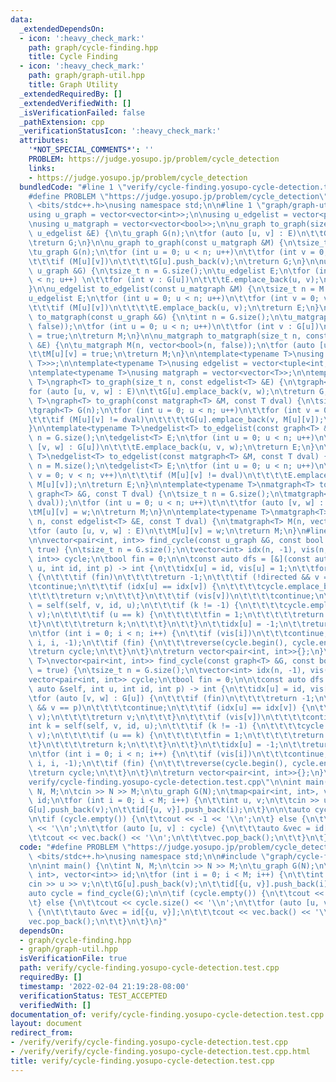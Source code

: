 ```yaml
---
data:
  _extendedDependsOn:
  - icon: ':heavy_check_mark:'
    path: graph/cycle-finding.hpp
    title: Cycle Finding
  - icon: ':heavy_check_mark:'
    path: graph/graph-util.hpp
    title: Graph Utility
  _extendedRequiredBy: []
  _extendedVerifiedWith: []
  _isVerificationFailed: false
  _pathExtension: cpp
  _verificationStatusIcon: ':heavy_check_mark:'
  attributes:
    '*NOT_SPECIAL_COMMENTS*': ''
    PROBLEM: https://judge.yosupo.jp/problem/cycle_detection
    links:
    - https://judge.yosupo.jp/problem/cycle_detection
  bundledCode: "#line 1 \"verify/cycle-finding.yosupo-cycle-detection.test.cpp\"\n\
    #define PROBLEM \"https://judge.yosupo.jp/problem/cycle_detection\"\n\n#include\
    \ <bits/stdc++.h>\nusing namespace std;\n\n#line 1 \"graph/graph-util.hpp\"\n\
    using u_graph = vector<vector<int>>;\n\nusing u_edgelist = vector<pair<int, int>>;\n\
    \nusing u_matgraph = vector<vector<bool>>;\n\nu_graph to_graph(size_t n, const\
    \ u_edgelist &E) {\n\tu_graph G(n);\n\tfor (auto [u, v] : E)\n\t\tG[u].push_back(v);\n\
    \treturn G;\n}\n\nu_graph to_graph(const u_matgraph &M) {\n\tsize_t n = M.size();\n\
    \tu_graph G(n);\n\tfor (int u = 0; u < n; u++)\n\t\tfor (int v = 0; v < n; v++)\n\
    \t\t\tif (M[u][v])\n\t\t\t\tG[u].push_back(v);\n\treturn G;\n}\n\nu_edgelist to_edgelist(const\
    \ u_graph &G) {\n\tsize_t n = G.size();\n\tu_edgelist E;\n\tfor (int u = 0; u\
    \ < n; u++) \n\t\tfor (int v : G[u])\n\t\t\tE.emplace_back(u, v);\n\treturn E;\n\
    }\n\nu_edgelist to_edgelist(const u_matgraph &M) {\n\tsize_t n = M.size();\n\t\
    u_edgelist E;\n\tfor (int u = 0; u < n; u++)\n\t\tfor (int v = 0; v < n; v++)\n\
    \t\t\tif (M[u][v])\n\t\t\t\tE.emplace_back(u, v);\n\treturn E;\n}\n\nu_matgraph\
    \ to_matgraph(const u_graph &G) {\n\tint n = G.size();\n\tu_matgraph M(n, vector<bool>(n,\
    \ false));\n\tfor (int u = 0; u < n; u++)\n\t\tfor (int v : G[u])\n\t\t\tM[u][v]\
    \ = true;\n\treturn M;\n}\n\nu_matgraph to_matgraph(size_t n, const u_edgelist\
    \ &E) {\n\tu_matgraph M(n, vector<bool>(n, false));\n\tfor (auto [u, v] : E)\n\
    \t\tM[u][v] = true;\n\treturn M;\n}\n\ntemplate<typename T>\nusing graph = vector<vector<pair<int,\
    \ T>>>;\n\ntemplate<typename T>\nusing edgelist = vector<tuple<int, int, T>>;\n\
    \ntemplate<typename T>\nusing matgraph = vector<vector<T>>;\n\ntemplate<typename\
    \ T>\ngraph<T> to_graph(size_t n, const edgelist<T> &E) {\n\tgraph<T> G(n);\n\t\
    for (auto [u, v, w] : E)\n\t\tG[u].emplace_back(v, w);\n\treturn G;\n}\n\ntemplate<typename\
    \ T>\ngraph<T> to_graph(const matgraph<T> &M, const T dval) {\n\tsize_t n = M.size();\n\
    \tgraph<T> G(n);\n\tfor (int u = 0; u < n; u++)\n\t\tfor (int v = 0; v < n; v++)\n\
    \t\t\tif (M[u][v] != dval)\n\t\t\t\tG[u].emplace_back(v, M[u][v]);\n\treturn G;\n\
    }\n\ntemplate<typename T>\nedgelist<T> to_edgelist(const graph<T> &G) {\n\tsize_t\
    \ n = G.size();\n\tedgelist<T> E;\n\tfor (int u = 0; u < n; u++)\n\t\tfor (auto\
    \ [v, w] : G[u])\n\t\t\tE.emplace_back(u, v, w);\n\treturn E;\n}\n\ntemplate<typename\
    \ T>\nedgelist<T> to_edgelist(const matgraph<T> &M, const T dval) {\n\tsize_t\
    \ n = M.size();\n\tedgelist<T> E;\n\tfor (int u = 0; u < n; u++)\n\t\tfor (int\
    \ v = 0; v < n; v++)\n\t\t\tif (M[u][v] != dval)\n\t\t\t\tE.emplace_back(u, v,\
    \ M[u][v]);\n\treturn E;\n}\n\ntemplate<typename T>\nmatgraph<T> to_matgraph(const\
    \ graph<T> &G, const T dval) {\n\tsize_t n = G.size();\n\tmatgraph<T> M(n, vector<T>(n,\
    \ dval));\n\tfor (int u = 0; u < n; u++)\t\n\t\tfor (auto [v, w] : G[u])\n\t\t\
    \tM[u][v] = w;\n\treturn M;\n}\n\ntemplate<typename T>\nmatgraph<T> to_matgraph(size_t\
    \ n, const edgelist<T> &E, const T dval) {\n\tmatgraph<T> M(n, vector<T>(n, dval));\n\
    \tfor (auto [u, v, w] : E)\n\t\tM[u][v] = w;\n\treturn M;\n}\n#line 2 \"graph/cycle-finding.hpp\"\
    \n\nvector<pair<int, int>> find_cycle(const u_graph &G, const bool directed =\
    \ true) {\n\tsize_t n = G.size();\n\tvector<int> idx(n, -1), vis(n, 0);\n\tvector<pair<int,\
    \ int>> cycle;\n\tbool fin = 0;\n\n\tconst auto dfs = [&](const auto &self, int\
    \ u, int id, int p) -> int {\n\t\tidx[u] = id, vis[u] = 1;\n\t\tfor (int v : G[u])\
    \ {\n\t\t\tif (fin)\n\t\t\t\treturn -1;\n\t\t\tif (!directed && v == p)\n\t\t\t\
    \tcontinue;\n\t\t\tif (idx[u] == idx[v]) {\n\t\t\t\tcycle.emplace_back(u, v);\n\
    \t\t\t\treturn v;\n\t\t\t}\n\t\t\tif (vis[v])\n\t\t\t\tcontinue;\n\t\t\tint k\
    \ = self(self, v, id, u);\n\t\t\tif (k != -1) {\n\t\t\t\tcycle.emplace_back(u,\
    \ v);\n\t\t\t\tif (u == k) {\n\t\t\t\t\tfin = 1;\n\t\t\t\t\treturn -1;\n\t\t\t\
    \t}\n\t\t\t\treturn k;\n\t\t\t}\n\t\t}\n\t\tidx[u] = -1;\n\t\treturn -1;\n\t};\n\
    \n\tfor (int i = 0; i < n; i++) {\n\t\tif (vis[i])\n\t\t\tcontinue;\n\t\tdfs(dfs,\
    \ i, i, -1);\n\t\tif (fin) {\n\t\t\treverse(cycle.begin(), cycle.end());\n\t\t\
    \treturn cycle;\n\t\t}\n\t}\n\treturn vector<pair<int, int>>{};\n}\n\ntemplate<typename\
    \ T>\nvector<pair<int, int>> find_cycle(const graph<T> &G, const bool directed\
    \ = true) {\n\tsize_t n = G.size();\n\tvector<int> idx(n, -1), vis(n, 0);\n\t\
    vector<pair<int, int>> cycle;\n\tbool fin = 0;\n\n\tconst auto dfs = [&](const\
    \ auto &self, int u, int id, int p) -> int {\n\t\tidx[u] = id, vis[u] = 1;\n\t\
    \tfor (auto [v, w] : G[u]) {\n\t\t\tif (fin)\n\t\t\t\treturn -1;\n\t\t\tif (!directed\
    \ && v == p)\n\t\t\t\tcontinue;\n\t\t\tif (idx[u] == idx[v]) {\n\t\t\t\tcycle.emplace_back(u,\
    \ v);\n\t\t\t\treturn v;\n\t\t\t}\n\t\t\tif (vis[v])\n\t\t\t\tcontinue;\n\t\t\t\
    int k = self(self, v, id, u);\n\t\t\tif (k != -1) {\n\t\t\t\tcycle.emplace_back(u,\
    \ v);\n\t\t\t\tif (u == k) {\n\t\t\t\t\tfin = 1;\n\t\t\t\t\treturn -1;\n\t\t\t\
    \t}\n\t\t\t\treturn k;\n\t\t\t}\n\t\t}\n\t\tidx[u] = -1;\n\t\treturn -1;\n\t};\n\
    \n\tfor (int i = 0; i < n; i++) {\n\t\tif (vis[i])\n\t\t\tcontinue;\n\t\tdfs(dfs,\
    \ i, i, -1);\n\t\tif (fin) {\n\t\t\treverse(cycle.begin(), cycle.end());\n\t\t\
    \treturn cycle;\n\t\t}\n\t}\n\treturn vector<pair<int, int>>{};\n}\n#line 7 \"\
    verify/cycle-finding.yosupo-cycle-detection.test.cpp\"\n\nint main() {\n\tint\
    \ N, M;\n\tcin >> N >> M;\n\tu_graph G(N);\n\tmap<pair<int, int>, vector<int>>\
    \ id;\n\tfor (int i = 0; i < M; i++) {\n\t\tint u, v;\n\t\tcin >> u >> v;\n\t\t\
    G[u].push_back(v);\n\t\tid[{u, v}].push_back(i);\n\t}\n\n\tauto cycle = find_cycle(G);\n\
    \n\tif (cycle.empty()) {\n\t\tcout << -1 << '\\n';\n\t} else {\n\t\tcout << cycle.size()\
    \ << '\\n';\n\t\tfor (auto [u, v] : cycle) {\n\t\t\tauto &vec = id[{u, v}];\n\t\
    \t\tcout << vec.back() << '\\n';\n\t\t\tvec.pop_back();\n\t\t}\n\t}\n}\n"
  code: "#define PROBLEM \"https://judge.yosupo.jp/problem/cycle_detection\"\n\n#include\
    \ <bits/stdc++.h>\nusing namespace std;\n\n#include \"graph/cycle-finding.hpp\"\
    \n\nint main() {\n\tint N, M;\n\tcin >> N >> M;\n\tu_graph G(N);\n\tmap<pair<int,\
    \ int>, vector<int>> id;\n\tfor (int i = 0; i < M; i++) {\n\t\tint u, v;\n\t\t\
    cin >> u >> v;\n\t\tG[u].push_back(v);\n\t\tid[{u, v}].push_back(i);\n\t}\n\n\t\
    auto cycle = find_cycle(G);\n\n\tif (cycle.empty()) {\n\t\tcout << -1 << '\\n';\n\
    \t} else {\n\t\tcout << cycle.size() << '\\n';\n\t\tfor (auto [u, v] : cycle)\
    \ {\n\t\t\tauto &vec = id[{u, v}];\n\t\t\tcout << vec.back() << '\\n';\n\t\t\t\
    vec.pop_back();\n\t\t}\n\t}\n}"
  dependsOn:
  - graph/cycle-finding.hpp
  - graph/graph-util.hpp
  isVerificationFile: true
  path: verify/cycle-finding.yosupo-cycle-detection.test.cpp
  requiredBy: []
  timestamp: '2022-02-04 21:19:28-08:00'
  verificationStatus: TEST_ACCEPTED
  verifiedWith: []
documentation_of: verify/cycle-finding.yosupo-cycle-detection.test.cpp
layout: document
redirect_from:
- /verify/verify/cycle-finding.yosupo-cycle-detection.test.cpp
- /verify/verify/cycle-finding.yosupo-cycle-detection.test.cpp.html
title: verify/cycle-finding.yosupo-cycle-detection.test.cpp
---
```


